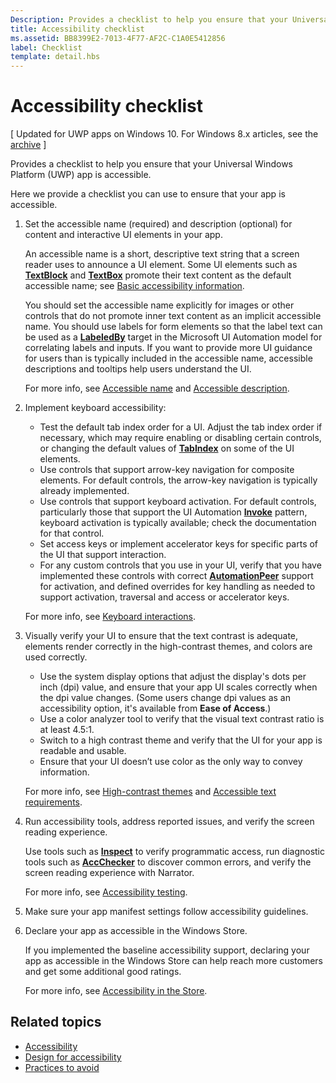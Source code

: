 ```yaml
---
Description: Provides a checklist to help you ensure that your Universal Windows Platform (UWP) app is accessible.
title: Accessibility checklist
ms.assetid: BB8399E2-7013-4F77-AF2C-C1A0E5412856
label: Checklist
template: detail.hbs
---
```


# Accessibility checklist

\[ Updated for UWP apps on Windows 10. For Windows 8.x articles, see the [archive](http://go.microsoft.com/fwlink/p/?linkid=619132) \]

Provides a checklist to help you ensure that your Universal Windows Platform (UWP) app is accessible.

Here we provide a checklist you can use to ensure that your app is accessible.

1.  Set the accessible name (required) and description (optional) for content and interactive UI elements in your app.

    An accessible name is a short, descriptive text string that a screen reader uses to announce a UI element. Some UI elements such as [**TextBlock**](https://msdn.microsoft.com/library/windows/apps/BR209652) and [**TextBox**](https://msdn.microsoft.com/library/windows/apps/BR209683) promote their text content as the default accessible name; see [Basic accessibility information](basic-accessibility-information.md#name-from-inner-text).

    You should set the accessible name explicitly for images or other controls that do not promote inner text content as an implicit accessible name. You should use labels for form elements so that the label text can be used as a [**LabeledBy**](https://msdn.microsoft.com/library/windows/apps/Hh759769) target in the Microsoft UI Automation model for correlating labels and inputs. If you want to provide more UI guidance for users than is typically included in the accessible name, accessible descriptions and tooltips help users understand the UI.

    For more info, see [Accessible name](basic-accessibility-information.md#accessible-name) and [Accessible description](basic-accessibility-information.md).

2.  Implement keyboard accessibility:


    -   Test the default tab index order for a UI. Adjust the tab index order if necessary, which may require enabling or disabling certain controls, or changing the default values of [**TabIndex**](https://msdn.microsoft.com/library/windows/apps/BR209461) on some of the UI elements.
    -   Use controls that support arrow-key navigation for composite elements. For default controls, the arrow-key navigation is typically already implemented.
    -   Use controls that support keyboard activation. For default controls, particularly those that support the UI Automation [**Invoke**](https://msdn.microsoft.com/library/windows/apps/BR242582) pattern, keyboard activation is typically available; check the documentation for that control.
    -   Set access keys or implement accelerator keys for specific parts of the UI that support interaction.
    -   For any custom controls that you use in your UI, verify that you have implemented these controls with correct [**AutomationPeer**](https://msdn.microsoft.com/library/windows/apps/BR209185) support for activation, and defined overrides for key handling as needed to support activation, traversal and access or accelerator keys.

    For more info, see [Keyboard interactions](https://msdn.microsoft.com/library/windows/apps/Mt185607).

3.  Visually verify your UI to ensure that the text contrast is adequate, elements render correctly in the high-contrast themes, and colors are used correctly.

    -   Use the system display options that adjust the display's dots per inch (dpi) value, and ensure that your app UI scales correctly when the dpi value changes. (Some users change dpi values as an accessibility option, it's available from **Ease of Access**.)
    -   Use a color analyzer tool to verify that the visual text contrast ratio is at least 4.5:1.
    -   Switch to a high contrast theme and verify that the UI for your app is readable and usable.
    -   Ensure that your UI doesn’t use color as the only way to convey information.

    For more info, see [High-contrast themes](high-contrast-themes.md) and [Accessible text requirements](accessible-text-requirements.md).

4.  Run accessibility tools, address reported issues, and verify the screen reading experience.

    Use tools such as [**Inspect**](https://msdn.microsoft.com/library/windows/desktop/Dd318521) to verify programmatic access, run diagnostic tools such as [**AccChecker**](https://msdn.microsoft.com/library/windows/desktop/Hh920985) to discover common errors, and verify the screen reading experience with Narrator.

    For more info, see [Accessibility testing](accessibility-testing.md).

5.  Make sure your app manifest settings follow accessibility guidelines.

6.  Declare your app as accessible in the Windows Store.

    If you implemented the baseline accessibility support, declaring your app as accessible in the Windows Store can help reach more customers and get some additional good ratings.

    For more info, see [Accessibility in the Store](accessibility-in-the-store.md).

## Related topics

* [Accessibility](accessibility.md)
* [Design for accessibility](https://msdn.microsoft.com/library/windows/apps/Hh700407)
* [Practices to avoid](practices-to-avoid.md)
 

 




